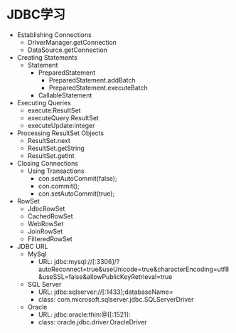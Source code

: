 # JDBC学习
- Establishing Connections
    - DriverManager.getConnection
    - DataSource.getConnection
- Creating Statements
    - Statement
        - PreparedStatement
            - PreparedStatement.addBatch
            - PreparedStatement.executeBatch
        - CallableStatement
- Executing Queries
    - execute:ResultSet 
    - executeQuery:ResultSet
    - executeUpdate:integer
- Processing ResultSet Objects
    - ResultSet.next
    - ResultSet.getString
    - ResultSet.getInt
- Closing Connections
    - Using Transactions
        - con.setAutoCommit(false);
        - con.commit();
        - con.setAutoCommit(true);
- RowSet
    - JdbcRowSet
    - CachedRowSet
    - WebRowSet
    - JoinRowSet
    - FilteredRowSet
- JDBC URL
    - MySql
        - URL:  jdbc:mysql://<host>[:3306<port>]/<dbName>?autoReconnect=true&useUnicode=true&characterEncoding=utf8&useSSL=false&allowPublicKeyRetrieval=true
    - SQL Server
        - URL:  jdbc:sqlserver://<host>[:1433<port>];databaseName=<dbName>
        - class:  com.microsoft.sqlserver.jdbc.SQLServerDriver
    - Oracle
        - URL:  jdbc:oracle:thin:@[<host>[:1521<port>]:<dbName>
        - class:  oracle.jdbc.driver.OracleDriver